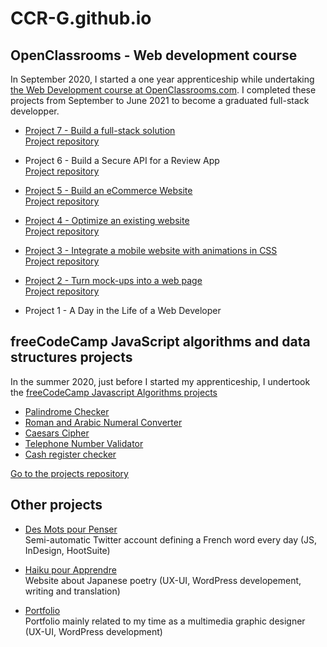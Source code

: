 # CCR-G.github.io

## OpenClassrooms - Web development course

In September 2020, I started a one year apprenticeship while undertaking [the Web Development course at OpenClassrooms.com](https://openclassrooms.com/fr/paths). I completed these projects from September to June 2021 to become a graduated full-stack developper.

- [Project 7 - Build a full-stack solution](https://ccr-g.github.io/OC_7-Build_a_Full-Stack_solution/) <br>
[Project repository](https://github.com/CCR-G/OC_7-Build_a_Full-Stack_solution)

- Project 6 - Build a Secure API for a Review App <br>
[Project repository](https://github.com/CCR-G/OC_6-Build_a_secure_API_for_a_review_app)

- [Project 5 - Build an eCommerce Website](https://ccr-g.github.io/OC_5-Build_an_e-commerce_website/dist/) <br>
[Project repository](https://github.com/CCR-G/OC_5-Build_an_e-commerce_website)

- [Project 4 - Optimize an existing website](https://ccr-g.github.io/OC_4-Optimize_an_existing_website/Fixed%20website/) <br>
[Project repository](https://github.com/CCR-G/OC_4-Optimize_an_existing_website)

- [Project 3 - Integrate a mobile website with animations in CSS](https://ccr-g.github.io/OC_3-Integrate_a_mobile_website_with_animations_in_CSS/) <br>
[Project repository](https://github.com/CCR-G/OC_3-Integrate_a_mobile_website_with_animations_in_CSS)

- [Project 2 - Turn mock-ups into a web page](https://ccr-g.github.io/OC_2-Turn_mock-ups_into_a_web_page/) <br>
[Project repository](https://github.com/CCR-G/OC_2-Turn_mock-ups_into_a_web_page)

- Project 1 - A Day in the Life of a Web Developer

## freeCodeCamp JavaScript algorithms and data structures projects

In the summer 2020, just before I started my apprenticeship, I undertook the [freeCodeCamp Javascript Algorithms projects](https://www.freecodecamp.org/learn/javascript-algorithms-and-data-structures/javascript-algorithms-and-data-structures-projects/)

- [Palindrome Checker](https://ccr-g.github.io/FCC-JS_and_DS/palindrome/palindrome.html)
- [Roman and Arabic Numeral Converter](https://ccr-g.github.io/FCC-JS_and_DS/roman-arabic-numeral-converter/roman-arabic-numeral-converter.html)
- [Caesars Cipher](https://ccr-g.github.io/FCC-JS_and_DS/caesars-cipher/rot13-cipher.html)
- [Telephone Number Validator](https://ccr-g.github.io/FCC-JS_and_DS/telephone-number-validator/telephone-number-validator.html)
- [Cash register checker](https://ccr-g.github.io/FCC-JS_and_DS/cash-register/cash-checker.html)

[Go to the projects repository](https://github.com/CCR-G/FCC-JS_and_DS)


## Other projects

- [Des Mots pour Penser](https://twitter.com/MotsPourPenser) <br>
Semi-automatic Twitter account defining a French word every day (JS, InDesign, HootSuite)

- [Haiku pour Apprendre](https://haiku-pour-apprendre.fr/) <br>
Website about Japanese poetry (UX-UI, WordPress developement, writing and translation)

- [Portfolio](https://www.camillecroquet.fr) <br>
Portfolio mainly related to my time as a multimedia graphic designer (UX-UI, WordPress development)
